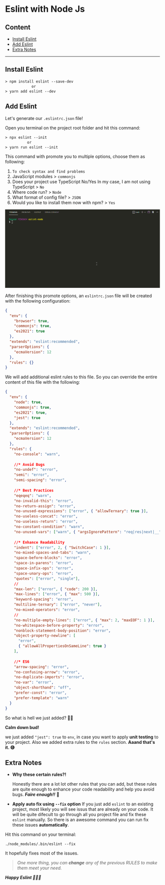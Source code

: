 <!-- @format -->

# Eslint with Node Js

## Content

- [Install Eslint](#install-eslint)
- [Add Eslint](#add-eslint)
- [Extra Notes](#extra-notes)

<hr>

## Install Eslint

```shell
> npm install eslint --save-dev
            or
> yarn add eslint --dev
```

## Add Eslint

Let's generate our `.eslintrc.json` file!

Open you terminal on the project root folder and hit this command:

```shell
> npx eslint --init
          or
> yarn run eslint --init
```

This command with promote you to multiple options, choose them as following:

1. `To check syntax and find problems`
2. JavaScript modules > `commonjs`
3. Does your project use TypeScript No/Yes In my case, I am not using TypeScript > `No`
4. Where code run? > `Node`
5. What format of config file? > `JSON`
6. Would you like to install them now with npm? > `Yes`


![](./assets/eslint-node.gif)

After finishing this promote options, an `eslintrc.json` file will be created with the following configuration:

```json
{
  "env": {
    "browser": true,
    "commonjs": true,
    "es2021": true
  },
  "extends": "eslint:recommended",
  "parserOptions": {
    "ecmaVersion": 12
  },
  "rules": {}
}
```

We will add additional eslint rules to this file. So you can override the entire content of this file with the following:

```json
{
  "env": {
    "node": true,
    "commonjs": true,
    "es2021": true,
    "jest": true
  },
  "extends": "eslint:recommended",
  "parserOptions": {
    "ecmaVersion": 12
  },
  "rules": {
    "no-console": "warn",

    //* Avoid Bugs
    "no-undef": "error",
    "semi": "error",
    "semi-spacing": "error",

    //* Best Practices
    "eqeqeq": "warn",
    "no-invalid-this": "error",
    "no-return-assign": "error",
    "no-unused-expressions": ["error", { "allowTernary": true }],
    "no-useless-concat": "error",
    "no-useless-return": "error",
    "no-constant-condition": "warn",
    "no-unused-vars": ["warn", { "argsIgnorePattern": "req|res|next|__" }],

    //* Enhance Readability
    "indent": ["error", 2, { "SwitchCase": 1 }],
    "no-mixed-spaces-and-tabs": "warn",
    "space-before-blocks": "error",
    "space-in-parens": "error",
    "space-infix-ops": "error",
    "space-unary-ops": "error",
    "quotes": ["error", "single"],
    //
    "max-len": ["error", { "code": 200 }],
    "max-lines": ["error", { "max": 500 }],
    "keyword-spacing": "error",
    "multiline-ternary": ["error", "never"],
    "no-mixed-operators": "error",
    //
    "no-multiple-empty-lines": ["error", { "max": 2, "maxEOF": 1 }],
    "no-whitespace-before-property": "error",
    "nonblock-statement-body-position": "error",
    "object-property-newline": [
      "error",
      { "allowAllPropertiesOnSameLine": true }
    ],

    //* ES6
    "arrow-spacing": "error",
    "no-confusing-arrow": "error",
    "no-duplicate-imports": "error",
    "no-var": "error",
    "object-shorthand": "off",
    "prefer-const": "error",
    "prefer-template": "warn"
  }
}
```

So what is hell we just added? 🤷‍♀️

**Calm down bud!**

we just added `"jest": true` to `env`, in case you want to apply **unit testing** to your project. Also we added extra rules to the `rules` section. **Aaand that's it. 😅**

## Extra Notes
- **Why these certain rules?!**

  Honestly there are a lot lot other rules that you can add, but these rules are quite enough to enhance your code readability and help you avoid bugs. ***Faire enough!!*** 🙂

- **Apply auto fix using `--fix` option**
If you just add `eslint` to an existing project, most likely you will see issus that are already on your code. It will be quite difecult to go through all you project file and fix these `eslint` manually. So there is an awesome command you can run fix these issues **automatically**.

Hit this command on your terminal:
``` shell
./node_modules/.bin/eslint --fix 
```
It hopefully fixes most of the issues.

> *One more thing, you can **change** any of the previous RULES to make them meet your need.*

***Happy Eslint 🎉🎉✨***
